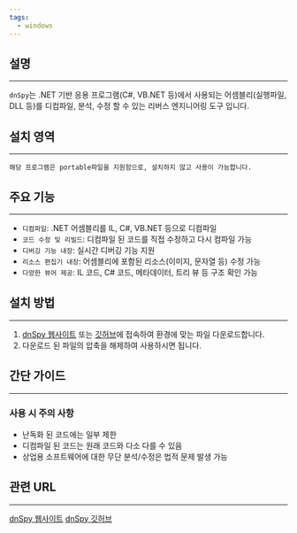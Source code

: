 ```yaml
---
tags:
  - windows
---
```

## 설명
---
`dnSpy`는 .NET 기반 응용 프로그램(C#, VB.NET 등)에서 사용되는 어셈블리(실행파일, DLL 등)를 디컴파일, 분석, 수정 할 수 있는 리버스 엔지니어링 도구 입니다.

## 설치 영역
---
`해당 프로그램은 portable파일을 지원함으로, 설치하지 않고 사용이 가능합니다.`

## 주요 기능
---
- `디컴파일`: .NET 어셈블리를 IL, C#, VB.NET 등으로 디컴파일
- `코드 수정 및 리빌드`: 디컴파일 된 코드를 직접 수정하고 다시 컴파일 가능
- `디버깅 기능 내장`: 실시간 디버깅 기능 지원
- `리소스 편집기 내장`: 어셈블리에 포함된 리소스(이미지, 문자열 등) 수정 가능
- `다양한 뷰어 제공`: IL 코드, C# 코드, 메타데이터, 트리 뷰 등 구조 확인 가능

## 설치 방법
---
1. [dnSpy 웹사이트](https://dnspy.org/) 또는 [깃허브](https://github.com/dnSpy/dnSpy?tab=readme-ov-file)에 접속하여 환경에 맞는 파일 다운로드합니다.
2. 다운로드 된 파일의 압축을 해제하여 사용하시면 됩니다.

## 간단 가이드
---
### 사용 시 주의 사항
- 난독화 된 코드에는 일부 제한
- 디컴파일 된 코드는 원래 코드와 다소 다를 수 있음
- 상업용 소프트웨어에 대한 무단 분석/수정은 법적 문제 발생 가능

## 관련 URL
---
[dnSpy 웹사이트](https://dnspy.org/)
[dnSpy 깃허브](https://github.com/dnSpy/dnSpy?tab=readme-ov-file)
